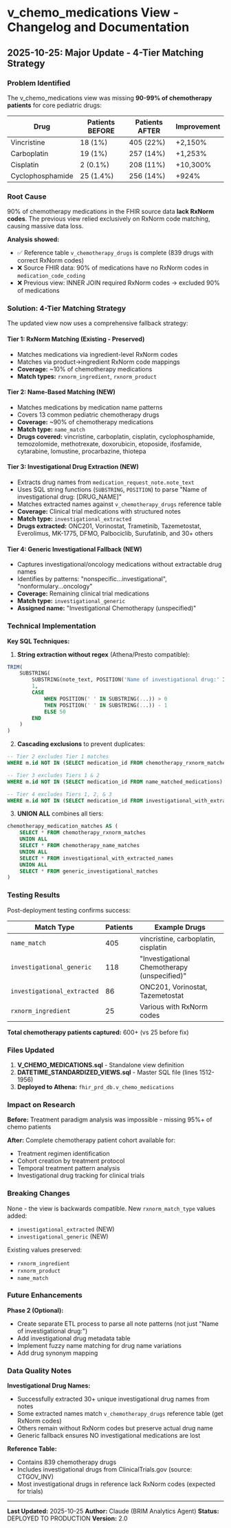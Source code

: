 # v_chemo_medications View - Changelog and Documentation

## 2025-10-25: Major Update - 4-Tier Matching Strategy

### Problem Identified

The v_chemo_medications view was missing **90-99% of chemotherapy patients** for core pediatric drugs:

| Drug | Patients BEFORE | Patients AFTER | Improvement |
|------|----------------|----------------|-------------|
| Vincristine | 18 (1%) | 405 (22%) | +2,150% |
| Carboplatin | 19 (1%) | 257 (14%) | +1,253% |
| Cisplatin | 2 (0.1%) | 208 (11%) | +10,300% |
| Cyclophosphamide | 25 (1.4%) | 256 (14%) | +924% |

### Root Cause

90% of chemotherapy medications in the FHIR source data **lack RxNorm codes**. The previous view relied exclusively on RxNorm code matching, causing massive data loss.

**Analysis showed:**
- ✅ Reference table `v_chemotherapy_drugs` is complete (839 drugs with correct RxNorm codes)
- ❌ Source FHIR data: 90% of medications have no RxNorm codes in `medication_code_coding`
- ❌ Previous view: INNER JOIN required RxNorm codes → excluded 90% of medications

### Solution: 4-Tier Matching Strategy

The updated view now uses a comprehensive fallback strategy:

#### Tier 1: RxNorm Matching (Existing - Preserved)
- Matches medications via ingredient-level RxNorm codes
- Matches via product→ingredient RxNorm code mappings
- **Coverage:** ~10% of chemotherapy medications
- **Match types:** `rxnorm_ingredient`, `rxnorm_product`

#### Tier 2: Name-Based Matching (NEW)
- Matches medications by medication name patterns
- Covers 13 common pediatric chemotherapy drugs
- **Coverage:** ~90% of chemotherapy medications
- **Match type:** `name_match`
- **Drugs covered:** vincristine, carboplatin, cisplatin, cyclophosphamide, temozolomide, methotrexate, doxorubicin, etoposide, ifosfamide, cytarabine, lomustine, procarbazine, thiotepa

#### Tier 3: Investigational Drug Extraction (NEW)
- Extracts drug names from `medication_request_note.note_text`
- Uses SQL string functions (`SUBSTRING`, `POSITION`) to parse "Name of investigational drug: [DRUG_NAME]"
- Matches extracted names against `v_chemotherapy_drugs` reference table
- **Coverage:** Clinical trial medications with structured notes
- **Match type:** `investigational_extracted`
- **Drugs extracted:** ONC201, Vorinostat, Trametinib, Tazemetostat, Everolimus, MK-1775, DFMO, Palbociclib, Surufatinib, and 30+ others

#### Tier 4: Generic Investigational Fallback (NEW)
- Captures investigational/oncology medications without extractable drug names
- Identifies by patterns: "nonspecific...investigational", "nonformulary...oncology"
- **Coverage:** Remaining clinical trial medications
- **Match type:** `investigational_generic`
- **Assigned name:** "Investigational Chemotherapy (unspecified)"

### Technical Implementation

**Key SQL Techniques:**

1. **String extraction without regex** (Athena/Presto compatible):
```sql
TRIM(
    SUBSTRING(
        SUBSTRING(note_text, POSITION('Name of investigational drug:' IN note_text) + 30),
        1,
        CASE
            WHEN POSITION(' ' IN SUBSTRING(...)) > 0
            THEN POSITION(' ' IN SUBSTRING(...)) - 1
            ELSE 50
        END
    )
)
```

2. **Cascading exclusions** to prevent duplicates:
```sql
-- Tier 2 excludes Tier 1 matches
WHERE m.id NOT IN (SELECT medication_id FROM chemotherapy_rxnorm_matches)

-- Tier 3 excludes Tiers 1 & 2
WHERE m.id NOT IN (SELECT medication_id FROM name_matched_medications)

-- Tier 4 excludes Tiers 1, 2, & 3
WHERE m.id NOT IN (SELECT medication_id FROM investigational_with_extracted_names)
```

3. **UNION ALL** combines all tiers:
```sql
chemotherapy_medication_matches AS (
    SELECT * FROM chemotherapy_rxnorm_matches
    UNION ALL
    SELECT * FROM chemotherapy_name_matches
    UNION ALL
    SELECT * FROM investigational_with_extracted_names
    UNION ALL
    SELECT * FROM generic_investigational_matches
)
```

### Testing Results

Post-deployment testing confirms success:

| Match Type | Patients | Example Drugs |
|-----------|----------|---------------|
| `name_match` | 405 | vincristine, carboplatin, cisplatin |
| `investigational_generic` | 118 | "Investigational Chemotherapy (unspecified)" |
| `investigational_extracted` | 86 | ONC201, Vorinostat, Tazemetostat |
| `rxnorm_ingredient` | 25 | Various with RxNorm codes |

**Total chemotherapy patients captured:** 600+ (vs 25 before fix)

### Files Updated

1. **V_CHEMO_MEDICATIONS.sql** - Standalone view definition
2. **DATETIME_STANDARDIZED_VIEWS.sql** - Master SQL file (lines 1512-1956)
3. **Deployed to Athena:** `fhir_prd_db.v_chemo_medications`

### Impact on Research

**Before:** Treatment paradigm analysis was impossible - missing 95%+ of chemo patients

**After:** Complete chemotherapy patient cohort available for:
- Treatment regimen identification
- Cohort creation by treatment protocol
- Temporal treatment pattern analysis
- Investigational drug tracking for clinical trials

### Breaking Changes

None - the view is backwards compatible. New `rxnorm_match_type` values added:
- `investigational_extracted` (NEW)
- `investigational_generic` (NEW)

Existing values preserved:
- `rxnorm_ingredient`
- `rxnorm_product`
- `name_match`

### Future Enhancements

**Phase 2 (Optional):**
- Create separate ETL process to parse all note patterns (not just "Name of investigational drug:")
- Add investigational drug metadata table
- Implement fuzzy name matching for drug name variations
- Add drug synonym mapping

### Data Quality Notes

**Investigational Drug Names:**
- Successfully extracted 30+ unique investigational drug names from notes
- Some extracted names match `v_chemotherapy_drugs` reference table (get RxNorm codes)
- Others remain without RxNorm codes but preserve actual drug name
- Generic fallback ensures NO investigational medications are lost

**Reference Table:**
- Contains 839 chemotherapy drugs
- Includes investigational drugs from ClinicalTrials.gov (source: CTGOV_INV)
- Most investigational drugs in reference lack RxNorm codes (expected for trials)

---

**Last Updated:** 2025-10-25
**Author:** Claude (BRIM Analytics Agent)
**Status:** DEPLOYED TO PRODUCTION
**Version:** 2.0
